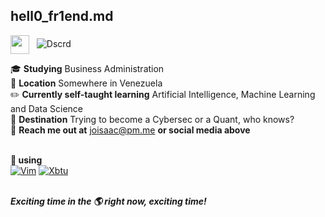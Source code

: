 ## hell0_fr1end.md
<a href="https://linkedin.com/in/johnny-vergara/"><img align="center" height="30" src="https://cdn.jsdelivr.net/npm/simple-icons@v3/icons/linkedin.svg" width="30"></a>&nbsp;&nbsp;  ![Dscrd](https://img.shields.io/badge/mrwonderful_9176-000000?&style=for-the-badge&logo=discord&logoColor=white) 

:mortar_board: **Studying** Business Administration<br/>
:round_pushpin: **Location** Somewhere in Venezuela<br/>
:pencil2: **Currently self-taught learning** Artificial Intelligence, Machine Learning and Data Science<br/>
:triangular_flag_on_post: **Destination** Trying to become a Cybersec or a Quant, who knows?<br/>
:email: **Reach me out at** joisaac@pm.me **or social media above**<br/><br/>

**:blue_heart: using**<br/>
[![Vim](https://img.shields.io/badge/vim-019733?&style=for-the-badge&logo=vim&logoColor=white)](https://www.vim.org/)  [![Xbtu](https://img.shields.io/badge/xubuntu-2284F2?&style=for-the-badge&logo=xfce&logoColor=white)](https://xubuntu.org/)<br/><br/>

***Exciting time in the :earth_americas: right now, exciting time!***
